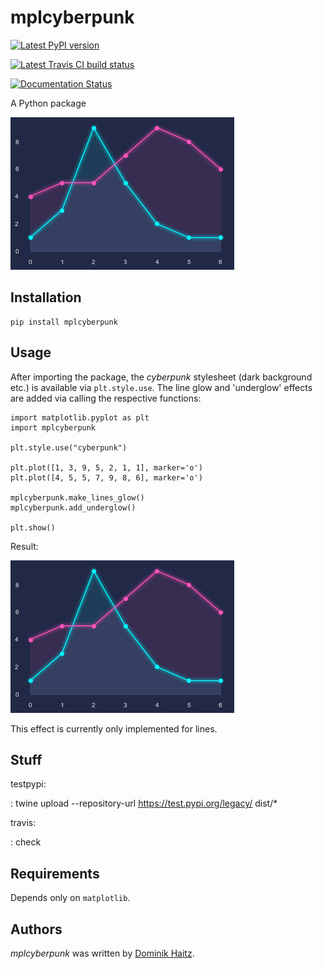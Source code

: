 # mplcyberpunk


[![Latest PyPI version](https://img.shields.io/pypi/v/mplcyberpunk.svg)](https://pypi.python.org/pypi/mplcyberpunk)

[![Latest Travis CI build status](https://travis-ci.org/dhaitz/mplcyberpunk.png)](https://travis-ci.org/dhaitz/mplcyberpunk)

[![Documentation Status](https://readthedocs.org/projects/mplcyberpunk/badge/?version=stable)](http://mplcyberpunk.pypa.io/en/stable/?badge=stable)

A Python package

![](img/demo.png)

## Installation

    pip install mplcyberpunk
    
## Usage

After importing the package, the _cyberpunk_ stylesheet (dark background etc.) is available via `plt.style.use`.
The line glow and 'underglow' effects are added via calling the respective functions: 

    import matplotlib.pyplot as plt
    import mplcyberpunk
    
    plt.style.use("cyberpunk")
    
    plt.plot([1, 3, 9, 5, 2, 1, 1], marker='o')
    plt.plot([4, 5, 5, 7, 9, 8, 6], marker='o')
    
    mplcyberpunk.make_lines_glow()
    mplcyberpunk.add_underglow()
    
    plt.show()
    
Result: 

![](img/demo.png)
    

This effect is currently only implemented for lines.


## Stuff
testpypi:

:   twine upload --repository-url <https://test.pypi.org/legacy/>
    dist/\*

travis:

:   check



## Requirements
Depends only on `matplotlib`.


## Authors

*mplcyberpunk* was written by [Dominik Haitz](https://dhaitz.github.io).
